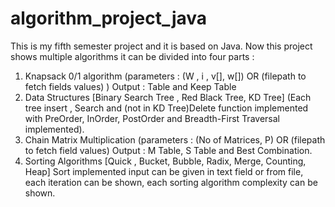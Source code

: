 # algorithm_project_java
This is my fifth semester project and it is based on Java. Now this project shows multiple algorithms it can be divided into four parts :
1. Knapsack 0/1 algorithm (parameters : (W , i , v[], w[]) OR (filepath to fetch fields values) ) Output : Table and Keep Table
2. Data Structures [Binary Search Tree , Red Black Tree, KD Tree] (Each tree insert , Search and (not in KD Tree)Delete function implemented with PreOrder, InOrder, PostOrder and Breadth-First Traversal implemented).
3. Chain Matrix Multiplication (parameters : (No of Matrices, P) OR (filepath to fetch field values) Output : M Table, S Table and Best Combination.
4. Sorting Algorithms [Quick , Bucket, Bubble, Radix, Merge, Counting, Heap] Sort implemented input can be given in text field or from file, each iteration can be shown, each sorting algorithm complexity can be shown.

